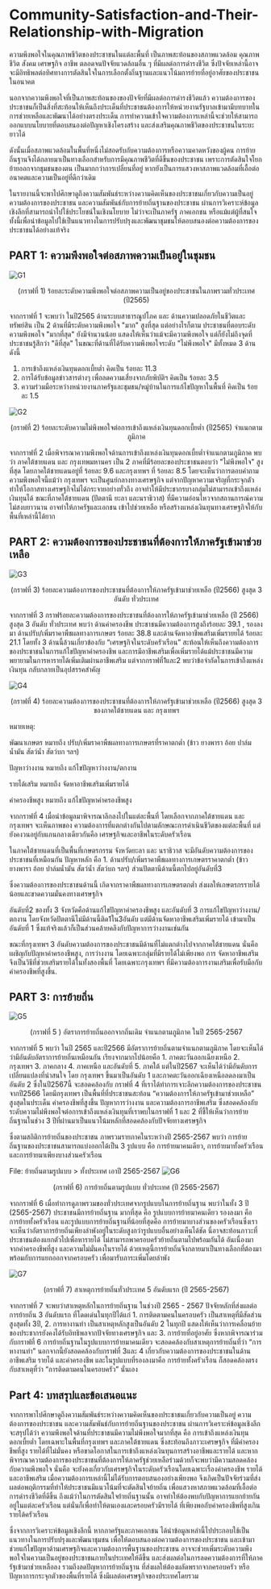 # Community-Satisfaction-and-Their-Relationship-with-Migration

ความพึงพอใจในคุณภาพชีวิตของประชาชนในแต่ละพื้นที่ เป็นภาพสะท้อนของสภาพแวดล้อม คุณภาพชีวิต สังคม เศรษฐกิจ อาชีพ ตลอดจนปัจจัยแวดล้อมอื่น ๆ ที่มีผลต่อการดำรงชีวิต ซึ่งปัจจัยเหล่านี้อาจจะมีอิทธิพลต่อทิศทางการตัดสินใจในการเลือกตั้งถิ่นฐานและแนวโน้มการย้ายที่อยู่อาศัยของประชาชนในอนาคต 

นอกจากความพึงพอใจที่เป็นภาพสะท้อนของของปัจจัยที่มีผลต่อการดำรงชีวิตแล้ว ความต้องการของประชาชนก็เป็นสิ่งที่สะท้อนให้เห็นถึงประเด็นที่ประชาชนต้องการให้หน่วยงานรัฐบาลเข้ามามีบทบาทในการช่วยเหลือและพัฒนาได้อย่างตรงประเด็น การทำความเข้าใจความต้องการเหล่านี้จะช่วยให้สามารถออกแบบนโยบายที่ตอบสนองต่อปัญหาเชิงโครงสร้าง และส่งเสริมคุณภาพชีวิตของประชาชนในระยะยาวได้  

ดังนั้นเมื่อสภาพแวดล้อมในพื้นที่หนึ่งไม่สอดรับกับความต้องการหรือความคาดหวังของผู้คน การย้ายถิ่นฐานจึงได้กลายมาเป็นทางเลือกสำหรับการมีคุณภาพชีวิตที่ดีขึ้นของประชาชน เพราะการตัดสินใจโยกย้ายออกจากชุมชนของตน เป็นมากกว่าการเปลี่ยนที่อยู่ หากยังเป็นการแสวงหาสภาพแวดล้อมที่เอื้อต่ออนาคตและความเป็นอยู่ที่ดีกว่าเดิม 

ในรายงานนี้จะพาไปศึกษาดูถึงความสัมพันธ์ระหว่างความคิดเห็นของประชาชนเกี่ยวกับความเป็นอยู่ ความต้องการของประชาชน และความสัมพันธ์กับการย้ายถิ่นฐานของประชาชน ผ่านการวิเคราะห์ข้อมูลเชิงลึกที่สามารถนำไปใช้ประโยชน์ในเชิงนโยบาย ไม่ว่าจะเป็นภาครัฐ ภาคเอกชน หรือแม้แต่ผู้ที่สนใจ ทั้งนี้เพื่อนำข้อมูลไปใช้เป็นแนวทางในการปรับปรุงและพัฒนาชุมชนให้ตอบสนองต่อความต้องการของประชาชนได้อย่างแท้จริง 


## PART 1: ความพึงพอใจต่อสภาพความเป็นอยู่ในชุมชน 

![G1](https://github.com/PPLOYLYN/Community-Satisfaction-and-Their-Relationship-with-Migration/blob/main/G1.png)
<p align="center">(กราฟที่ 1) ร้อยละระดับความพึงพอใจต่อสภาพความเป็นอยู่ของประชาชนในภาพรวมทั่วประเทศ (ปี2565)</p> 
จากกราฟที่ 1 จะพบว่า ในปี2565 ด้านระบบสาธารณูปโภค และ ด้านความปลอดภัยในชีวิตและทรัพย์สิน เป็น 2 ด้านที่มีระดับความพึงพอใจ "มาก" สูงที่สุด แต่อย่างไรก็ตาม ประชาชนที่ตอบระดับความพึงพอใจ "มากที่สุด" ยังมีจำนวนน้อย แสดงให้เห็นว่าแม้จะมีความพึงพอใจ แต่ก็ยังไม่ถึงจุดที่ประชาชนรู้สึกว่า "ดีที่สุด"  
ในขณะที่ด้านที่ได้รับความพึงพอใจระดับ "ไม่พึงพอใจ"  มีทั้งหมด 3 ด้าน ดังนี้  

1. การเข้าถึงแหล่งเงินทุนดอกเบี้ยต่ำ คิดเป็น ร้อยละ 11.3  
2. การได้รับข้อมูลข่าวสารต่างๆ เพื่อลดความเสี่ยงจากภัยพิบัติฯ คิดเป็น ร้อยละ 3.5  
3. ความร่วมมือระหว่างหน่วยงานภาครัฐและชุมชน/หมู่บ้านในการแก้ไขปัญหาในพื้นที่ คิดเป็น ร้อยละ 1.5
 
![G2](https://github.com/PPLOYLYN/Community-Satisfaction-and-Their-Relationship-with-Migration/blob/main/G2.png)
<p align="center">(กราฟที่ 2) ร้อยละระดับความไม่พึงพอใจต่อการเข้าถึงแหล่งเงินทุนดอกเบี้ยต่ำ (ปี2565) จำแนกตามภูมิภาค</p> 

 

จากกราฟที่ 2 เมื่อพิจารณาความพึงพอใจด้านการเข้าถึงแหล่งเงินทุนดอกเบี้ยต่ำจำแนกตามภูมิภาค พบว่า ภาคใต้ชายแดน และ กรุงเทพมหานคร เป็น 2 ภาคที่มีร้อยละของประชาชนตอบว่า "ไม่พึงพอใจ" สูงที่สุด โดยภาคใต้ชายแดนอยู่ที่ ร้อยละ 9.6 และกรุงเทพฯ ที่ ร้อยละ 8.5   โดยจะเห็นว่าการตอบคำถามความพึงพอใจนี้แม้ว่า กรุงเทพฯ จะเป็นศูนย์กลางทางเศรษฐกิจ แต่จากปัญหาความเจริญที่กระจุกตัว ทำให้โอกาสทางเศรษฐกิจไม่ได้กระจายอย่างทั่วถึง อาจทำให้มีประชากรบางกลุ่มไม่สามารถเข้าถึงแหล่งเงินทุนได้ ขณะที่ภาคใต้ชายแดน (ปัตตานี ยะลา และนราธิวาส) ที่มีความอ่อนไหวจากสถานการณ์ความไม่สงบยาวนาน อาจทำให้ภาครัฐและเอกชน เข้าไปช่วยเหลือ หรือสร้างแหล่งเงินทุนทางเศรษฐกิจให้กับพื้นที่เหล่านี้ได้ยาก 

 

## PART 2: ความต้องการของประชาชนที่ต้องการให้ภาครัฐเข้ามาช่วยเหลือ  
 
![G3](https://github.com/PPLOYLYN/Community-Satisfaction-and-Their-Relationship-with-Migration/blob/main/G3.png)
<p align="center">(กราฟที่ 3)  ร้อยละความต้องการของประชาชนที่ต้องการให้ภาครัฐเข้ามาช่วยเหลือ (ปี2566) สูงสุด 3 อันดับ ทั่วประเทศ</p> 

จากกราฟที่ 3 กราฟร้อยละความต้องการของประชาชนที่ต้องการให้ภาครัฐเข้ามาช่วยเหลือ (ปี 2566) สูงสุด 3 อันดับ ทั่วประเทศ พบว่า ด้านค่าครองชีพ ประชาชนมีความต้องการสูงถึงร้อยละ 39.1 , รองลงมา ด้านปรับ/เพิ่มราคาพืชผลทางการเกษตร ร้อยละ 38.8 และด้านจัดหาอาชีพเสริมเพิ่มรายยได้ ร้อยละ 21.1 โดยทั้ง 3 ด้านนี้ล้วนเกี่ยวข้องกับ “เศรษฐกิจในระดับครัวเรือน” สะท้อนให้เห็นถึงความต้องการของประชาชนในการแก้ไขปัญหาค่าครองชีพ และการมีอาชีพเสริมเพื่อเพิ่มรายได้แม้ประชาชนมีความพยายามในการหารายได้เพิ่มเติมผ่านอาชีพเสริม แต่จากกราฟที่1และ2  พบว่าข้อจำกัดในการเข้าถึงแหล่งเงินทุน กลับกลายเป็นอุปสรรคสำคัญ 
 
![G4](https://github.com/PPLOYLYN/Community-Satisfaction-and-Their-Relationship-with-Migration/blob/main/G4.png)
<p align="center">(กราฟที่ 4)  ร้อยละความต้องการของประชาชนที่ต้องการให้ภาครัฐเข้ามาช่วยเหลือ (ปี2566) สูงสุด 3 ของภาคใต้ชายแดน และ กรุงเทพฯ</p> 

หมายเหตุ: 

พัฒนาเกษตร หมายถึง ปรับ/เพิ่มราคาพืชผลทางการเกษตรที่ราคาตกต่ำ (ข้าว ยางพารา อ้อย ปาล์มน้ำมัน สัตว์น้ำ สัตว์บก ฯลฯ) 

ปัญหาว่างงาน หมายถึง แก้ไขปัญหาว่างงาน/ตกงาน 

รายได้เสริม หมายถึง จัดหาอาชีพเสริมเพิ่มรายได้ 

ค่าครองชีพสูง หมายถึง แก้ไขปัญหาค่าครองชีพสูง 

 

จากกราฟที่ 4 เมื่อนำข้อมูลมาพิจารณาลึกลงไปในแต่ละพื้นที่ โดยเลือกจากภาคใต้ชายแดน และ กรุงเทพฯ  จะเห็นภาพของ ความต้องการที่แตกต่างกันไปตามลักษณะการดำเนินชีวิตของแต่ละพื้นที่ แต่ยังคงวนอยู่กับแกนกลางเดียวกันคือ เศรษฐกิจและอาชีพในระดับครัวเรือน 

ในภาคใต้ชายแดนที่เป็นพื้นที่เกษตรกรรม จังหวัดยะลา และ นราธิวาส จะมีอันดับความต้องการของประชาชนที่เหมือนกัน ปัญหาหลัก คือ 1. ด้านปรับ/เพิ่มราคาพืชผลทางการเกษตรราคาตกต่ำ (ข้าว ยางพารา อ้อย ปาล์มน้ำมัน สัตว์น้ำ สัตว์บก ฯลฯ)  ส่วนปัตตานีด้านนี้ตกไปอยู่อันดับที่3  

ซึ่งความต้องการของประชาชนด้านนี้ เกิดจากราคาพืชผลทางการเกษตรตกต่ำ ส่งผลให้เกษตรกรรายได้น้อยและขาดความมั่นคงทางเศรษฐกิจ 

อันดับที่2 ของทั้ง 3 จังหวัดคือด้านแก้ไขปัญหาค่าครองชีพสูง  และอันดับที่ 3 การแก้ไขปัญหาว่างงาน/ตกงาน โดยจังหวัดปัตตานีไม่มีด้านนี้ติด1ใน3อันดับ แต่มีด้านจัดหาอาชีพเสริมเพิ่มรายได้ เข้ามาเป็นอันดับที่ 1 ซึ่งแท้จริงแล้วก็เป็นส่วนคล้ายคลึงกับปัญหาการว่างงานเช่นกัน 

ขณะที่กรุงเทพฯ 3 อันดับความต้องการของประชาชนมีด้านที่ไม่แตกต่างไปจากภาคใต้ชายแดน นั่นคือเผชิญกับปัญหาค่าครองชีพสูง, การว่างงาน โดยเฉพาะกลุ่มที่มีรายได้ไม่เพียงพอ การ จัดหาอาชีพเสริม จึงเป็นวิธีที่ช่วยเสริมรายได้ในทั้งสองพื้นที่ โดยเฉพาะกรุงเทพฯ ที่มีความต้องการงานเสริมเพื่อรับมือกับค่าครองชีพที่สูงขึ้น. 

 

 

## PART 3: การย้ายถิ่น 

 

 
![G5](https://github.com/PPLOYLYN/Community-Satisfaction-and-Their-Relationship-with-Migration/blob/main/G5.png)
<p align="center">(กราฟที่ 5 ) อัตราการย้ายถิ่นออกจากถิ่นเดิม จำแนกตามภูมิภาค ในปี 2565-2567</p> 

จากกราฟที่ 5 พบว่า ในปี 2565 และปี2566 มีอัตราการย้ายถิ่นตามจำแนกตามภูมิภาค โดยจะเห็นได้ว่ามีอันดับอัตราการย้ายถิ่นเหมือนกัน เรียงจากมากไปน้อยคือ 1. ภาคตะวันออกเฉียงเหนือ 2. กรุงเทพฯ 3. ภาคกลาง 4. ภาคเหนือ และอันดับที่ 5. ภาคใต้ แต่ในปี2567 จะเห็นได้ว่ามีอันดับการเปลี่ยนแปลงที่น่าสนใจ โดย กรุงเทพฯ ขึ้นมาเป็นอันดับ 1 และภาคตะวันออกเฉียงเหนือลดลงมาเป็นอันดับ 2 ซึ่งในปี2567นี้ จะสอดคล้องกับ กราฟที่ 4 ที่เราได้ทำการเจาะลึกความต้องการของประชาชนจากปี2566 โดยมีกรุงเทพฯ เป็นพื้นที่ที่ประชาชนสะท้อน “ความต้องการให้ภาครัฐเข้ามาช่วยเหลือ” สูงสุดในประเด็น ค่าครองชีพที่สูงขึ้น ปัญหาการว่างงาน และความต้องการอาชีพเสริม ซึ่งสอดคล้องกับระดับความไม่พึงพอใจต่อการเข้าถึงแหล่งเงินทุนที่เราพบในกราฟที่ 1 และ 2 ที่ชี้ให้เห็นว่าการย้ายถิ่นฐานในช่วง 3 ปีที่ผ่านมาเป็นแนวโน้มหลักที่สอดคล้องกับปัจจัยทางเศรษฐกิจ 

 

ซึ่งตามสถิติการย้ายถิ่นของประชาชน ภาพรวมรายภาคในระหว่างปี 2565-2567 พบว่า การย้ายถิ่นฐานของประชาชนสามารถแบ่งออกได้เป็น 3 รูปแบบ คือ การย้ายมาคนเดียว, การย้ายมาทั้งครัวเรือน และการย้ายมาเพียงบางส่วนครัวเรือน 

File: ย้ายถิ่นตามรูปแบบ  > ทั้งประเทศ เอาปี 2565-2567 
![G6](https://github.com/PPLOYLYN/Community-Satisfaction-and-Their-Relationship-with-Migration/blob/main/G6.png)
<p align="center">(กราฟที่ 6) การย้ายถิ่นตามรูปแบบ ทั่วประเทศ (ปี 2565-2567)</p>   

 

จากกราฟที่ 6 เมื่อทำการดูภาพรวมของทั่วประเทศจากรูปแบบในการย้ายถิ่นฐาน พบว่าในทั้ง 3 ปี (2565-2567) ประชาชนมีการย้ายถิ่นฐาน มากที่สุด คือ รูปแบบการย้ายมาคนเดียว รองลงมา คือ การย้ายทั้งครัวเรือน และรูปแบบการย้ายถิ่นฐานที่น้อยที่สุดคือ การย้ายมาบางส่วนของครัวเรือนซึ่งเราจะเห็นว่าอัตราการย้ายถิ่นเพียงลำพังอยู่ในระดับสูงกว่ารูปแบบอื่นอย่างเห็นได้ชัด นี่อาจสะท้อนภาวะที่ประชาชนต้องแยกตัวไปเพื่อหารายได้ ไม่สามารถพาครอบครัวย้ายถิ่นตามไปพร้อมกันได้ อันเนื่องมาจากค่าครองชีพที่สูง และความไม่มั่นคงในรายได้  ด้วยเหตุนี้การย้ายถิ่นจึงกลายมาเป็นทางเลือกที่ต้องมาพร้อมกับการแยกออกจากครอบครัว เพื่อมารับภาระเพิ่มโดยลำพัง 

 

 
![G7](https://github.com/PPLOYLYN/Community-Satisfaction-and-Their-Relationship-with-Migration/blob/main/G7.png)
<p align="center">(กราฟที่ 7) สาเหตุการย้ายถิ่นทั่วประเทศ 5 อันดับแรก (ปี 2565-2567)</p> 

จากกราฟที่ 7 จะพบว่าสาเหตุหลักในการย้ายถิ่นฐาน ในช่วงปี 2565 - 2567 ปัจจัยหลักที่ส่งผลต่อการย้ายถิ่น 3 อันดับแรก ที่โดดเด่นในทุกปีได้แก่ 1. การติดตามคนในครอบครัว เป็นสาเหตุที่มีสัดส่วนสูงสุดทั้ง 3ปี, 2. การหางานทำ เป็นสาเหตุหลักสูงเป็นอันดับ 2 ในทุกปี แสดงให้เห็นว่าการเคลื่อนย้ายของประชากรยังคงได้รับอิทธิพลจากปัจจัยทางเศรษฐกิจ และ 3. การย้ายที่อยู่อาศัย ซึ่งหากพิจารณาร่วมกับกราฟที่ 6 การย้ายถิ่นฐานในรูปแบบการย้ายมาคนเดียว จะสอดคล้องกับสาเหตุการย้ายถิ่นที่ว่า “การหางานทำ” นอกจากนี้ยังสอดคล้องกับกราฟที่ 3และ 4 เกี่ยวกับความต้องการของประชาชนในด้านอาชีพเสริม รายได้ และค่าครองชีพ และในรูปแบบที่รองลงมาคือ การย้ายทั้งครัวเรือน ก็สอดคล้องตรงกับสาเหตุที่ว่า “การติดตามคนในครอบครัว” นั่นเอง  

 

   

## Part 4: บทสรุปและข้อเสนอแนะ

จากการพาไปศึกษาดูถึงความสัมพันธ์ระหว่างความคิดเห็นของประชาชนเกี่ยวกับความเป็นอยู่ ความต้องการของประชาชน และความสัมพันธ์กับการย้ายถิ่นฐานของประชาชน ผ่านการวิเคราะห์ข้อมูลเชิงลึก จะสรุปได้ว่า ความพึงพอใจด้านที่ประชาชนมีความไม่พึงพอใจมากที่สุด คือ การเข้าถึงแหล่งเงินทุนดอกเบี้ยต่ำ โดยเฉพาะในพื้นที่กรุงเทพฯ และภาคใต้ชายแดน ซึ่งสะท้อนถึงภาวะเศรษฐกิจ ที่มีค่าครองชีพที่สูง รายได้ที่ไม่มั่นคง หรือขาดโอกาสในการเข้าถึงแหล่งเงินทุนการสร้างอาชีพและรายได้  และหากพิจารณาความต้องการของประชาชนที่ต้องการให้ภาครัฐช่วยเหลือร่วมด้วยก็จะพบว่ามีความสอดคล้องกับความพึงพอใจ นั่นคือ จะยังคงเกี่ยวกับเศรษฐกิจในระดับครัวเรือนโดยเฉพาะเรื่องค่าครองชีพ รายได้ และอาชีพเสริม  เมื่อความต้องการเหล่านี้ไม่ได้รับการตอบสนองอย่างเพียงพอ จึงเกิดเป็นปัจจัยร่วมที่ส่งผลต่อพฤติกรรมที่ทำให้ประชาชนมีแนวโน้มที่จะตัดสินใจย้ายถิ่น เพื่อแสวงหาสภาพแวดล้อมที่เอื้อต่อการดำรงชีวิตที่ดีขึ้น ถึงแม้ว่าในการตัดสินใจย้ายถิ่นฐานนั้น อาจทำให้ต้องพบกับปัญหาการแยกย้ายกันอยู่ในแต่ละครัวเรือน แต่นั่นก็เพื่อทำให้ตนเองและครอบครัวมีรายได้ ที่เพียงพอกับค่าครองชีพที่สูงเกินรายได้ครัวเรือน 

ซึ่งจากการวิเคราะห์ข้อมูลเชิงลึกนี้ หากภาครัฐและภาคเอกชน ได้นำข้อมูลเหล่านี้ไปประกอบใช้เป็นแนวทางในการปรับปรุงและพัฒนาชุมชน เพื่อให้ตอบสนองต่อความต้องการของประชาชน และเข้ามาช่วยแก้ไขปัญหาด้านเศรษฐกิจและความต้องการพื้นฐานของประชาชน อาจจะช่วยเพิ่มระดับความพึงพอใจในความเป็นอยู่ของประชาชนภายในประเทศให้ดีขึ้น และส่งผลต่อในการลดความต้องการที่ให้ภาครัฐเข้ามาช่วยเหลือลง รวมถึงลดปัญหาการย้ายถิ่นฐาน ที่ส่งผลให้ต้องผลัดพรากจากครอบครัว หรือปัญหาการกระจุกตัวของพื้นที่รายได้ ซึ่งมีผลต่อเศรษฐกิจของประเทศโดยรวม 
